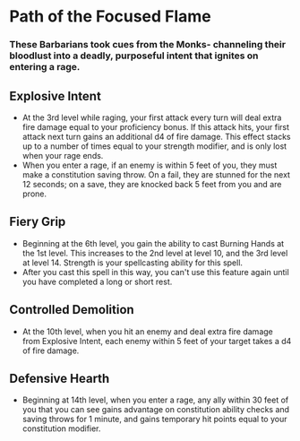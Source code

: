 # Path of the Focused Flame 
### These Barbarians took cues from the Monks- channeling their bloodlust into a deadly, purposeful intent that ignites on entering a rage.


## Explosive Intent
- At the 3rd level while raging, your first attack every turn will deal extra
  fire damage equal to your proficiency bonus. If this attack hits, your first
  attack next turn gains an additional d4 of fire damage. This effect stacks up
  to a number of times equal to your strength modifier, and is only lost when
  your rage ends.
- When you enter a rage, if an enemy is within 5 feet of you, they must make a
  constitution saving throw. On a fail, they are stunned for the next 12
  seconds; on a save, they are knocked back 5 feet from you and are prone.


## Fiery Grip
- Beginning at the 6th level, you gain the ability to cast Burning Hands at the
  1st level. This increases to the 2nd level at level 10, and the 3rd level at
  level 14. Strength is your spellcasting ability for this spell. 
- After you cast this spell in this way, you can't use this feature again until
  you have completed a long or short rest.


## Controlled Demolition
- At the 10th level, when you hit an enemy and deal extra fire damage from
  Explosive Intent, each enemy within 5 feet of your target takes a d4 of
  fire damage.


## Defensive Hearth
- Beginning at 14th level, when you enter a rage, any ally within 30 feet of you 
  that you can see gains advantage on constitution ability checks and saving
  throws for 1 minute, and gains temporary hit points equal to your
  constitution modifier.


